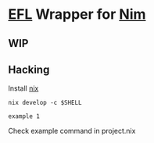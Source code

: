 # [EFL](https://www.enlightenment.org/about#EFL) Wrapper for [Nim](https://nim-lang.org/)

## WIP

## Hacking

Install [nix](https://nixos.org/)

```
nix develop -c $SHELL

example 1
```

Check example command in project.nix

